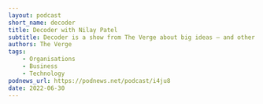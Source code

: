 ```yaml
---
layout: podcast
short_name: decoder
title: Decoder with Nilay Patel
subtitle: Decoder is a show from The Verge about big ideas — and other problems. Verge editor-in-chief Nilay Patel talks to a diverse cast of innovators and policymakers at the frontiers of business and technology to reveal how they’re navigating an ever-changing landscape, what keeps them up at night, and what it all means for our shared future.
authors: The Verge
tags:
    - Organisations
    - Business
    - Technology
podnews_url: https://podnews.net/podcast/i4ju8
date: 2022-06-30
---
```

